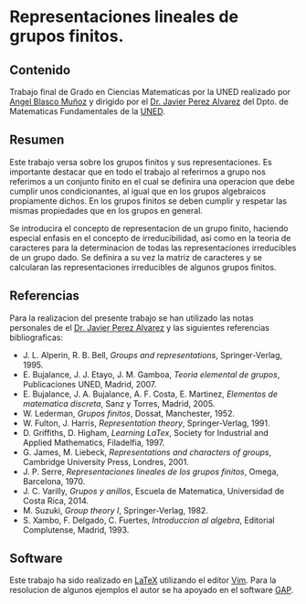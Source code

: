 # Representaciones lineales de grupos finitos.

## Contenido

Trabajo final de Grado en Ciencias Matematicas por la UNED
realizado por [Angel Blasco Muñoz](https://www.researchgate.net/profile/Angel_Blasco_Munoz2) y
dirigido por el [Dr. Javier Perez Alvarez](http://portal.uned.es/portal/page?_pageid=93,708575&_dad=portal&_schema=PORTAL) del Dpto. de Matematicas 
Fundamentales de la [UNED](https://www.uned.es/universidad/).

## Resumen

Este trabajo versa sobre los grupos finitos y sus representaciones. Es importante destacar que en todo el trabajo al referirnos a grupo nos referimos a un conjunto finito en el cual se definira una operacion que debe cumplir unos condicionantes, al igual que en los grupos algebraicos propiamente dichos. En los grupos finitos se deben cumplir y respetar las mismas propiedades que en los grupos en general.

Se introducira el concepto de representacion de un grupo finito, haciendo especial enfasis en el concepto de irreducibilidad, asi como en la teoria de caracteres para la determinacion de todas las representaciones irreducibles de un grupo dado. Se definira a su vez la matriz de caracteres y se calcularan las representaciones irreducibles de algunos grupos finitos. 

## Referencias

Para la realizacion del presente trabajo se han utilizado las notas personales de el [Dr. Javier Perez Alvarez](http://portal.uned.es/portal/page?_pageid=93,708575&_dad=portal&_schema=PORTAL) y las siguientes referencias bibliograficas:
+ J. L. Alperin, R. B. Bell, *Groups and representations*, Springer-Verlag, 1995.
+ E. Bujalance, J. J. Etayo, J. M. Gamboa, *Teoria elemental de grupos*, Publicaciones UNED, Madrid, 2007.
+ E. Bujalance, J. A. Bujalance, A. F. Costa, E. Martinez, *Elementos de matematica discreta*, Sanz y Torres, Madrid, 2005.
+ W. Lederman, *Grupos finitos*, Dossat, Manchester, 1952.
+ W. Fulton, J. Harris, *Representation theory*, Springer-Verlag, 1991.
+ D. Griffiths, D. Higham, *Learning LaTex*, Society for Industrial and Applied Mathematics, Filadelfia, 1997.
+ G. James, M. Liebeck, *Representations and characters of groups*, Cambridge University Press, Londres, 2001.
+ J. P. Serre, *Representaciones lineales de los grupos finitos*, Omega, Barcelona, 1970.
+ J. C. Varilly, *Grupos y anillos*, Escuela de Matematica, Universidad de Costa Rica, 2014. 
+ M. Suzuki, *Group theory I*, Springer-Verlag, 1982. 
+ S. Xambo, F. Delgado, C. Fuertes, *Introduccion al algebra*, Editorial Complutense, Madrid, 1993.

## Software

Este trabajo ha sido realizado en [LaTeX](https://www.latex-project.org) utilizando el editor [Vim](https://www.vim.org). 
Para la resolucion de algunos ejemplos el autor se ha apoyado en el software [GAP](https://www.gap-system.org).
